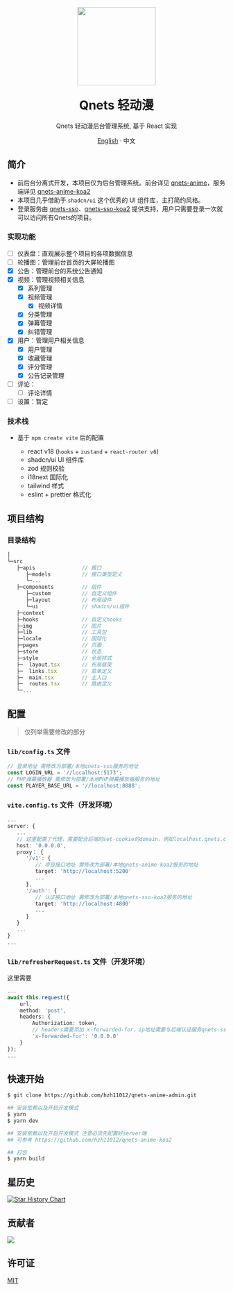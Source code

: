<div align="center"><a name="readme-top"></a>
<img height="180" src="https://cdn.qnets.cn/logo.svg" />
<h1 style="margin-top: 1.5rem">Qnets 轻动漫</h1>

Qnets 轻动漫后台管理系统, 基于 React 实现

[English](./README.md) · 中文

</div>

## 简介

-   前后台分离式开发，本项目仅为后台管理系统。前台详见 [qnets-anime](https://github.com/hzh11012/qnets-anime)，服务端详见 [qnets-anime-koa2](https://github.com/hzh11012/qnets-anime-koa2)
-   本项目几乎借助于 `shadcn/ui` 这个优秀的 UI 组件库，主打简约风格。
-   登录服务由 [qnets-sso](https://github.com/hzh11012/qnets-sso)、[qnets-sso-koa2](https://github.com/hzh11012/qnets-sso-koa2) 提供支持，用户只需要登录一次就可以访问所有Qnets的项目。

### 实现功能

-   [ ] 仪表盘：直观展示整个项目的各项数据信息
-   [ ] 轮播图：管理前台首页的大屏轮播图
-   [x] 公告：管理前台的系统公告通知
-   [x] 视频：管理视频相关信息
    -   [x] 系列管理
    -   [x] 视频管理
        -   [x] 视频详情
    -   [x] 分类管理
    -   [x] 弹幕管理
    -   [x] 纠错管理
-   [x] 用户：管理用户相关信息
    -   [x] 用户管理
    -   [x] 收藏管理
    -   [x] 评分管理
    -   [x] 公告记录管理
-   [ ] 评论：
    -   [ ] 评论详情
-   [ ] 设置：暂定

### 技术栈

-   基于 `npm create vite` 后的配置

    -   react v18 (`hooks` + `zustand` + `react-router v6`)
    -   shadcn/ui UI 组件库
    -   zod 规则校验
    -   i18next 国际化
    -   tailwind 样式
    -   eslint + prettier 格式化

## 项目结构

### 目录结构

```js
│
└─src
   ├─apis               // 接口
      ├─models          // 接口类型定义
      └─...
   ├─components         // 组件
      ├─custom          // 自定义组件
      ├─layout          // 布局组件
      └─ui              // shadcn/ui组件
   ├─context
   ├─hooks              // 自定义hooks
   ├─img                // 图片
   ├─lib                // 工具包
   ├─locale             // 国际化
   ├─pages              // 页面
   ├─store              // 状态
   ├─style              // 全局样式
   ├─  layout.tsx       // 布局框架
   ├─  links.tsx        // 菜单定义
   ├─  main.tsx         // 主入口
   ├─  routes.tsx       // 路由定义
   └─...
```

## 配置

> 仅列举需要修改的部分

### `lib/config.ts` 文件

```ts
// 登录地址 需修改为部署/本地qnets-sso服务的地址
const LOGIN_URL = '//localhost:5173';
// PHP弹幕播放器 需修改为部署/本地PHP弹幕播放器服务的地址
const PLAYER_BASE_URL = '//localhost:8888';
```

### `vite.config.ts` 文件（开发环境）

```ts
...
server: {
   ...
   // 这里配置了代理，需要配合后端的set-cookie的domain，例如localhost.qnets.cn
   host: '0.0.0.0',
   proxy： {
      '/v1': {
         // 项目接口地址 需修改为部署/本地qnets-anime-koa2服务的地址
         target: 'http://localhost:5200'
         ...
      },
      '/auth': {
         // 认证接口地址 需修改为部署/本地qnets-sso-koa2服务的地址
         target: 'http://localhost:4800'
         ...
      }
   }
   ...
}
...
```

### `lib/refresherRequest.ts` 文件（开发环境）

这里需要

```ts
...
await this.request({
    url,
    method: 'post',
    headers: {
        Authorization: token,
        // headers需要添加 x-forwarded-for，ip地址需要与后端认证服务qnets-sso-koa2中获取的地址相同，否则7天免登录会失效
        'x-forwarded-for': '0.0.0.0'
    }
});
...
```

## 快速开始

```bash
$ git clone https://github.com/hzh11012/qnets-anime-admin.git

## 安装依赖以及开启开发模式
$ yarn
$ yarn dev

## 安装依赖以及开启开发模式 注意必须先配置好server端
## 可参考 https://github.com/hzh11012/qnets-anime-koa2

## 打包
$ yarn build
```

## 星历史

[![Star History Chart](https://api.star-history.com/svg?repos=hzh11012/qnets-anime-admin&type=Date)](https://star-history.com/#hzh11012/qnets-anime-admin)

## 贡献者

<a href="https://github.com/hzh11012/qnets-anime-admin/graphs/contributors"><img src="https://contrib.rocks/image?repo=hzh11012/qnets-anime-admin"></a>

## 许可证

[MIT](https://github.com/hzh11012/qnets-anime-admin/blob/master/LICENSE)
